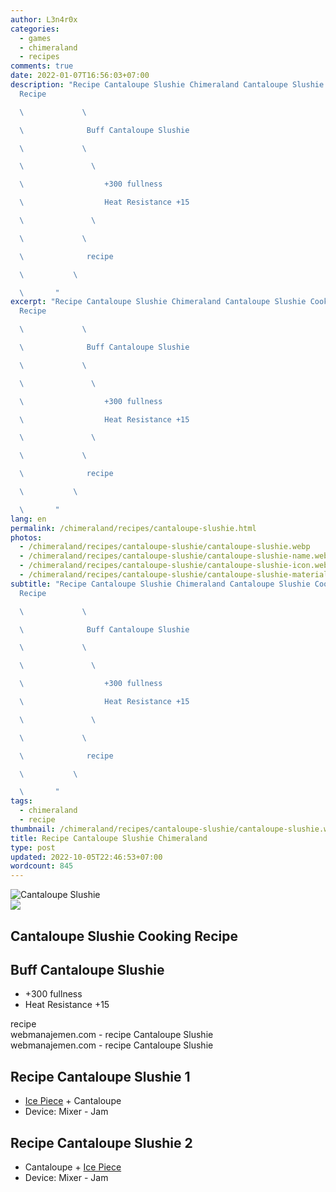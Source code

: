 ```yaml
---
author: L3n4r0x
categories:
  - games
  - chimeraland
  - recipes
comments: true
date: 2022-01-07T16:56:03+07:00
description: "Recipe Cantaloupe Slushie Chimeraland Cantaloupe Slushie Cooking
  Recipe

  \             \ 

  \              Buff Cantaloupe Slushie

  \             \ 

  \               \ 

  \                  +300 fullness

  \                  Heat Resistance +15

  \               \ 

  \             \ 

  \              recipe

  \           \ 

  \       "
excerpt: "Recipe Cantaloupe Slushie Chimeraland Cantaloupe Slushie Cooking
  Recipe

  \             \ 

  \              Buff Cantaloupe Slushie

  \             \ 

  \               \ 

  \                  +300 fullness

  \                  Heat Resistance +15

  \               \ 

  \             \ 

  \              recipe

  \           \ 

  \       "
lang: en
permalink: /chimeraland/recipes/cantaloupe-slushie.html
photos:
  - /chimeraland/recipes/cantaloupe-slushie/cantaloupe-slushie.webp
  - /chimeraland/recipes/cantaloupe-slushie/cantaloupe-slushie-name.webp
  - /chimeraland/recipes/cantaloupe-slushie/cantaloupe-slushie-icon.webp
  - /chimeraland/recipes/cantaloupe-slushie/cantaloupe-slushie-material.webp
subtitle: "Recipe Cantaloupe Slushie Chimeraland Cantaloupe Slushie Cooking
  Recipe

  \             \ 

  \              Buff Cantaloupe Slushie

  \             \ 

  \               \ 

  \                  +300 fullness

  \                  Heat Resistance +15

  \               \ 

  \             \ 

  \              recipe

  \           \ 

  \       "
tags:
  - chimeraland
  - recipe
thumbnail: /chimeraland/recipes/cantaloupe-slushie/cantaloupe-slushie.webp
title: Recipe Cantaloupe Slushie Chimeraland
type: post
updated: 2022-10-05T22:46:53+07:00
wordcount: 845
---
```


<link
  rel="stylesheet"
  href="https://rawcdn.githack.com/dimaslanjaka/Web-Manajemen/870a349/css/bootstrap-5-3-0-alpha3-wrapper.css"
/>
<section id="bootstrap-wrapper">
  <div data-bs-theme="dark">
    <div class="card mb-2">
      <div class="card-body">
        <div class="row g-0">
          <div class="col-sm-4 position-relative mb-2">
            <img
              src="https://www.webmanajemen.com/chimeraland/recipes/cantaloupe-slushie/cantaloupe-slushie-material.webp"
              class="card-img fit-cover w-100 h-100"
              alt="Cantaloupe Slushie"
              data-fancybox="true"
            />
          </div>
          <div class="col-sm-8 mb-2">
            <div class="card-body">
              <div class="d-flex flex-row align-items-center mb-3">
                <img
                  class="d-inline-block me-2"
                  src="https://www.webmanajemen.com/chimeraland/recipes/cantaloupe-slushie/cantaloupe-slushie-icon.webp"
                  width="auto"
                  height="auto"
                  style="vertical-align: middle"
                />
                <h2 class="fs-5">Cantaloupe Slushie Cooking Recipe</h2>
              </div>
              <h2 class="card-title fs-5">Buff Cantaloupe Slushie</h2>
              <div class="card-text">
                <ul>
                  <li>+300 fullness</li>
                  <li>Heat Resistance +15</li>
                </ul>
              </div>
              <span class="badge rounded-pill">recipe</span>
            </div>
            <div class="card-footer text-end text-muted mt-auto">
              webmanajemen.com - recipe Cantaloupe Slushie
            </div>
          </div>
        </div>
      </div>
      <div class="card-footer text-end text-muted">
        webmanajemen.com - recipe Cantaloupe Slushie
      </div>
    </div>
    <div class="row mb-2">
      <div class="col-12 col-lg-6 recipe-item mb-2">
        <div class="card">
          <div class="card-body">
            <h2 class="card-title fs-5">Recipe Cantaloupe Slushie 1</h2>
            <div class="card-text">
              <ul>
                <li>
                  <a
                    class="text-decoration-none text-primary"
                    href="/chimeraland/materials/ice-piece.html"
                    >Ice Piece</a
                  ><span> + </span>Cantaloupe
                </li>
                <li>Device: Mixer - Jam</li>
              </ul>
            </div>
          </div>
        </div>
      </div>
      <div class="col-12 col-lg-6 recipe-item mb-2">
        <div class="card">
          <div class="card-body">
            <h2 class="card-title fs-5">Recipe Cantaloupe Slushie 2</h2>
            <div class="card-text">
              <ul>
                <li>
                  Cantaloupe<span> + </span
                  ><a
                    class="text-decoration-none text-primary"
                    href="/chimeraland/materials/ice-piece.html"
                    >Ice Piece</a
                  >
                </li>
                <li>Device: Mixer - Jam</li>
              </ul>
            </div>
          </div>
        </div>
      </div>
    </div>
  </div>
</section>